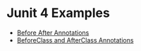 # Junit 4 Examples
* [Before After Annotations](src/test/java/junit/practice/before/after/annotations/BeforeAfterJunitPractice.java)
* [BeforeClass and AfterClass Annotations](src/test/java/junit/practice/beforeclass/afterclass/annotations/BeforeClassAfterClassJunitPractice.java)